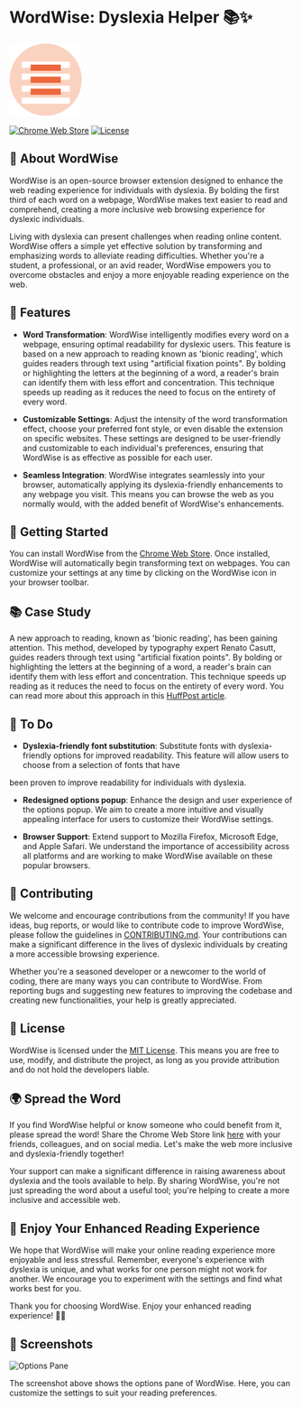 
# WordWise: Dyslexia Helper 📚✨

![WordWise Logo](https://github.com/HairyDuck/WordWise/blob/main/icons/128x128.png?raw=true)

[![Chrome Web Store](https://img.shields.io/chrome-web-store/v/egejahhddjlpaikkhjbnjblmbaednkfk.svg?style=flat-square)](https://chrome.google.com/webstore/detail/egejahhddjlpaikkhjbnjblmbaednkfk) [![License](https://img.shields.io/badge/license-MIT-blue.svg?style=flat-square)](LICENSE.md)

## 📖 About WordWise

WordWise is an open-source browser extension designed to enhance the web reading experience for individuals with dyslexia. By bolding the first third of each word on a webpage, WordWise makes text easier to read and comprehend, creating a more inclusive web browsing experience for dyslexic individuals. 

Living with dyslexia can present challenges when reading online content. WordWise offers a simple yet effective solution by transforming and emphasizing words to alleviate reading difficulties. Whether you're a student, a professional, or an avid reader, WordWise empowers you to overcome obstacles and enjoy a more enjoyable reading experience on the web.

## 🎯 Features

- **Word Transformation**: WordWise intelligently modifies every word on a webpage, ensuring optimal readability for dyslexic users. This feature is based on a new approach to reading known as 'bionic reading', which guides readers through text using "artificial fixation points". By bolding or highlighting the letters at the beginning of a word, a reader's brain can identify them with less effort and concentration. This technique speeds up reading as it reduces the need to focus on the entirety of every word.

- **Customizable Settings**: Adjust the intensity of the word transformation effect, choose your preferred font style, or even disable the extension on specific websites. These settings are designed to be user-friendly and customizable to each individual's preferences, ensuring that WordWise is as effective as possible for each user.

- **Seamless Integration**: WordWise integrates seamlessly into your browser, automatically applying its dyslexia-friendly enhancements to any webpage you visit. This means you can browse the web as you normally would, with the added benefit of WordWise's enhancements.

## 🚀 Getting Started

You can install WordWise from the [Chrome Web Store](https://chrome.google.com/webstore/detail/egejahhddjlpaikkhjbnjblmbaednkfk). Once installed, WordWise will automatically begin transforming text on webpages. You can customize your settings at any time by clicking on the WordWise icon in your browser toolbar.

## 📚 Case Study

A new approach to reading, known as 'bionic reading', has been gaining attention. This method, developed by typography expert Renato Casutt, guides readers through text using "artificial fixation points". By bolding or highlighting the letters at the beginning of a word, a reader's brain can identify them with less effort and concentration. This technique speeds up reading as it reduces the need to focus on the entirety of every word. You can read more about this approach in this [HuffPost article](https://www.huffingtonpost.co.uk/entry/what-is-bionic-reading-does-it-work_uk_628749a3e4b05cfc268a59ff).

## 📝 To Do

- **Dyslexia-friendly font substitution**: Substitute fonts with dyslexia-friendly options for improved readability. This feature will allow users to choose from a selection of fonts that have

been proven to improve readability for individuals with dyslexia.

- **Redesigned options popup**: Enhance the design and user experience of the options popup. We aim to create a more intuitive and visually appealing interface for users to customize their WordWise settings.

- **Browser Support**: Extend support to Mozilla Firefox, Microsoft Edge, and Apple Safari. We understand the importance of accessibility across all platforms and are working to make WordWise available on these popular browsers.

## 🤝 Contributing

We welcome and encourage contributions from the community! If you have ideas, bug reports, or would like to contribute code to improve WordWise, please follow the guidelines in [CONTRIBUTING.md](CONTRIBUTING.md). Your contributions can make a significant difference in the lives of dyslexic individuals by creating a more accessible browsing experience.

Whether you're a seasoned developer or a newcomer to the world of coding, there are many ways you can contribute to WordWise. From reporting bugs and suggesting new features to improving the codebase and creating new functionalities, your help is greatly appreciated.

## 📜 License

WordWise is licensed under the [MIT License](LICENSE.md). This means you are free to use, modify, and distribute the project, as long as you provide attribution and do not hold the developers liable.

## 🌍 Spread the Word

If you find WordWise helpful or know someone who could benefit from it, please spread the word! Share the Chrome Web Store link [here](https://chrome.google.com/webstore/detail/egejahhddjlpaikkhjbnjblmbaednkfk) with your friends, colleagues, and on social media. Let's make the web more inclusive and dyslexia-friendly together!

Your support can make a significant difference in raising awareness about dyslexia and the tools available to help. By sharing WordWise, you're not just spreading the word about a useful tool; you're helping to create a more inclusive and accessible web.

## 🎉 Enjoy Your Enhanced Reading Experience

We hope that WordWise will make your online reading experience more enjoyable and less stressful. Remember, everyone's experience with dyslexia is unique, and what works for one person might not work for another. We encourage you to experiment with the settings and find what works best for you.

Thank you for choosing WordWise. Enjoy your enhanced reading experience! 📖✨

## 📸 Screenshots

![Options Pane](https://github.com/HairyDuck/WordWise/blob/main/screenshot/options-pane.png?raw=true)

The screenshot above shows the options pane of WordWise. Here, you can customize the settings to suit your reading preferences.
